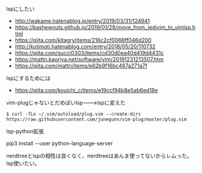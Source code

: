 lspにしたい
- http://wakame.hatenablog.jp/entry/2019/03/31/124941
- https://kashewnuts.github.io/2019/01/28/move_from_jedivim_to_vimlsp.html
- https://qiita.com/kitagry/items/216c2cf0066ff046d200
- http://kutimoti.hatenablog.com/entry/2018/05/20/110732
- https://qiita.com/succi0303/items/cd30d0ea40d419d4431c
- https://mattn.kaoriya.net/software/vim/20191231213507.htm
- https://qiita.com/mattn/items/e62b9f16bc487a271a7f


lspにするためには


- https://qiita.com/kouichi_c/items/e19ccf94b8e5ab6ed18e

vim-plugじゃないとだめぽいlsp--->lspに変えた

```
$ curl -fLo ~/.vim/autoload/plug.vim --create-dirs https://raw.githubusercontent.com/junegunn/vim-plug/master/plug.vim
```

lsp-python拡張


pip3 install --user python-language-server


nerdtreeとlspの相性は良くなく、nerdtreeはあんま使ってないからレムった。lsp使いたい。
